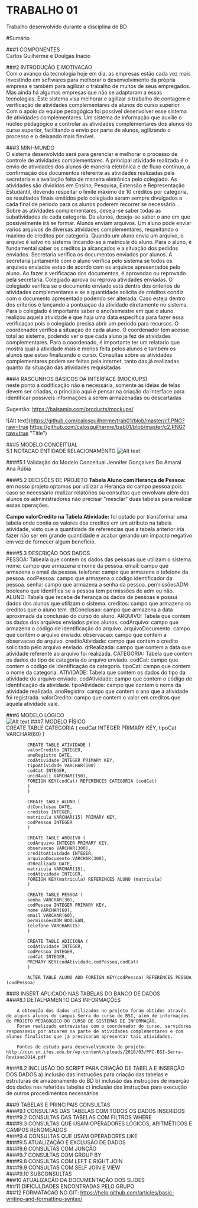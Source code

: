 # TRABALHO 01
Trabalho desenvolvido durante a disciplina de BD

#Sumário

###1	COMPONENTES<br>
Carlos Guilherme e Doulgas Inacio<br>

###2	INTRODUÇÃO E MOTIVAÇAO<br>
Com o avanço da tecnologia hoje em dia, as empresas estão cada vez mais investindo em softwares para melhorar o desenvolvimento da própria empresa e também para agilizar o trabalho de muitos de seus empregados. Mas ainda há algumas empresas que não se adaptaram a essas tecnologias. Este sistema visa melhorar e agilizar o trabalho de contagem e verificação de atividades complementares de alunos do curso superior. Com o apoio da equipe pedagógica foi possível desenvolver esse sistema de atividades complementares. Um sistema de informação que auxilie o núcleo pedagógico a controlar as atividades complementares dos alunos do curso superior, facilitando o envio por parte de alunos, agilizando o processo e o deixando mais flexivel.<br>

###3	MINI-MUNDO<br>
O sistema desenvolvido será para gerenciar e melhorar o processo de controle de atividades complementares. A principal atividade realizada é o envio de atividades dos alunos de maneira eletrônica e de fluxo continuo, a confirmação dos documentos referente as atividades realizadas pela secretaria e a avaliação feita de maneira eletrônica pelo colegiado. As atividades são divididas em Ensino, Pesquisa, Extensão e Representação Estudantil, devendo respeitar o limite máximo de 10 créditos por categoria, os resultados finais emitidos pelo colegiado seram sempre divulgados a cada final de periodo para os alunos poderem recorrer se necessário. .
Sobre as atividades complementares, deseja-se saber todas as subatividades de cada categoria. De alunos, deseja-se saber o ano em que possivelmente irá se formar. 
Alunos enviam arquivos. Um aluno pode enviar varios arquivos de diversas atividades complementares, respeitando o maximo de creditos por categoría. Quando um aluno envia um arquivo, o arquivo é salvo no sistema lincando-se a matricula do aluno. Para o aluno, é fundamental saber os creditos ja alcançados e a situação dos pedidos enviados.
Secretaria verifica os documentos enviados por alunos. A secretaria juntamente com o aluno verifica pelo sistema se todos os arquivos enviados estao de acordo com os arquivos apresentados pelo aluno. Ao fazer a verificaçao dos documentos, é aprovodao ou reprovado pela secretaria.
Colegiado aprova ou reprova atividades enviadas. O colegiado verifica se o documento enviado está dentro dos criterios de atividades complementares e se a quantidade solicita de créditos condiz com o documento apresentado podendo ser alterada. Caso esteja dentro dos criterios é lançando a pontuaçao da atividade diretamente no sistema. Para o colegiado é importante saber o ano/semestre em que o aluno realizou aquela atividade e que haja uma data especifica para fazer essa verificaçao pois o colegiado precisa abrir um periodo para recursos.
O coordenador verifica a situaçao de cada aluno. O coordenador tem acesso total ao sistema, podendo ver o que cada aluno ja fez de atividades complementares. Para o coordenado, é importante ter um relatorio que mostra qual a atividade mais e menos feita pelos alunos e tambem os alunos que estao finalizando o curso.
Consultas sobre as atividades complementares podem ser feitas pela internet, tanto das já realizadas quanto da situação das atividades requisitadas <br>

###4	RASCUNHOS BÁSICOS DA INTERFACE (MOCKUPS)<br>
neste ponto a codificação não e necessária, somente as ideias de telas devem ser criadas, o princípio aqui é pensar na criação da interface para identificar possíveis informações a serem armazenadas ou descartadas <br>

Sugestão: https://balsamiq.com/products/mockups/<br>

![Alt text](https://github.com/calosguilherme/trab01/blob/master/c1.PNG?raw=true https://github.com/calosguilherme/trab01/blob/master/c2.PNG?raw=true "Title")


###5	MODELO CONCEITUAL<br>
    5.1 NOTACAO ENTIDADE RELACIONAMENTO
![Alt text](https://github.com/calosguilherme/trab01/blob/master/conceitual.jpg?raw=true  "Modelo Conceitual")
    

####5.1 Validação do Modelo Conceitual
   Jennifer Gonçalves Do Amaral<br>
   Ana Rúbia

####5.2 DECISÕES DE PROJETO
**Tabela Aluno com Herança de Pessoa:** em nosso projeto optamos por utilizar a Herança do campo pessoa pois caso se necessário realizar relatórios ou consultas que envolvam além dos alunos os administradores não precisar "mesclar" duas tabelas para realizar essas operações.<br>

**Campo valorCredito na Tabela Atividade:** foi optado por transformar uma tabela onde contia os valores dos creditos em um atributo na tabela atividade, visto que a quantidade de referencias que a tabela anterior iria fazer não ser em grande quantidade e acabar gerando um impacto negativo em vez de fornecer algum beneficio.<br>

####5.3 DESCRIÇÃO DOS DADOS <br>
        PESSOA: Tabeala que contem os dados das pessoas que utilizam o sistema.
             nome: campo que armazena o nome da pessoa.
             email: campo que armazena o email da pessoa.
             telefone: campo que armazena o tefelone da pessoa.
             codPessoa: campo que armazena o código identificador da pessoa.
             senha: campo que armazena a senha da pessoa.
             permissõesADM: booleano que identifica se a pessoa tem permissões de adm ou não.
        ALUNO: Tabela que recebe de herança os dados de pessoas e possui dados dos alunos que utilizam o sistema.
            creditos: campo que armazena os creditos que o aluno tem.
            dtConclusao: campo que armazena a data aproximada da conclusão do curso do aluno.
        ARQUIVO: Tabela que contem os dados dos arquivos enviados pelos alunos.
            codArquivo: campo que armazena o código de identificação do arquivo.
            arquivoDocumento: campo que contem o arquivo enviado.
            observacao: campo que contem a observacao do arquivo.
            creditoAtividade: campo que contem o credito solicitado pelo arquivo enviado.
            dtRealizada: campo que contem a data que atividade referente ao arquivo foi realizada.
        CATEGORIA: Tabela que contem os dados do tipo de categoria do arquivo enviado.
            codCat: campo que contem o código de identificação da categoria.
            tipoCat: campo que contem o nome da categoria.
        ATIVIDADE: Tabela que contem os dados do tipo da atividade do arquivo enviado.
            codAtividade: campo que contem o código de identificação da atividade.
            tipoAtividade: campo que contem o nome da atividade realizada.
            anoRegistro: campo que contem o ano que a atividade foi registrada.
            valorCredito: campo que contem o valor em creditos que aquela atividade vale.
  

###6	MODELO LÓGICO<br>
![Alt text](https://github.com/calosguilherme/trab01/blob/master/logico.jpg?raw=true  "Modelo Logico")
###7	MODELO FÍSICO<br>
            CREATE TABLE CATEGORIA (
            codCat INTEGER PRIMARY KEY,
            tipoCat VARCHAR(60)
            )

            CREATE TABLE ATIVIDADE (
            valorCredito INTEGER,
            anoRegistro DATE,
            codAtividade INTEGER PRIMARY KEY,
            tipoAtividade VARCHAR(100)
            codCat INTEGER,
            unidAvali VARCHAR(150),
            FOREIGN KEY(codCat) REFERENCES CATEGORIA (codCat)
            )
            )

            CREATE TABLE ALUNO (
            dtConclusao DATE,
            creditos INTEGER,
            matricula VARCHAR(15) PRIMARY KEY,
            codPessoa INTEGER
            )

            CREATE TABLE ARQUIVO (
            codArquivo INTEGER PRIMARY KEY,
            observacao VARCHAR(300),
            creditoAtividade INTEGER,
            arquivoDocumento VARCHAR(300),
            dtRealizada DATE,
            matricula VARCHAR(15),
            codAtividade INTEGER,
            FOREIGN KEY(matricula) REFERENCES ALUNO (matricula)
            )

            CREATE TABLE PESSOA (
            senha VARCHAR(30),
            codPessoa INTEGER PRIMARY KEY,
            nome VARCHAR(60),
            email VARCHAR(60),
            permissõesADM BOOLEAN,
            telefone VARCHAR(15)
            )

            CREATE TABLE ADICIONA (
            codAtividade INTEGER,
            codPessoa INTEGER,
            codCat INTEGER,
            PRIMARY KEY(codAtividade,codPessoa,codCat)
            )

            ALTER TABLE ALUNO ADD FOREIGN KEY(codPessoa) REFERENCES PESSOA (codPessoa)

###8	INSERT APLICADO NAS TABELAS DO BANCO DE DADOS<br>
####8.1 DETALHAMENTO DAS INFORMAÇÕES

        A obtenção dos dados utilizados no projeto foram obtidos através de alguns alunos do campus Serra do curso de BSI, além de informações do PROJETO PEDAGÓGICO DO CURSO DE SISTEMAS DE INFORMAÇÃO.
        Foram realizado entrevistas com o coordenador do curso, servidores responsaeis por atuarem na parte de atividades complementares e com alunos finalistas que já precisaram apresentar tais atividades.
        
        Fontes de estudo para desenvolvimento do projeto: http://cin.sr.ifes.edu.br/wp-content/uploads/2016/03/PPC-BSI-Serra-Revisao2014.pdf
        
####8.2 INCLUSÃO DO SCRIPT PARA CRIAÇÃO DE TABELA E INSERÇÃO DOS DADOS
        a) inclusão das instruções para criação das tabelas e estruturas de amazenamento do BD
        b) inclusão das instruções de inserção dos dados nas referidas tabelas
        c) inclusão das instruções para execução de outros procedimentos necessários

###9	TABELAS E PRINCIPAIS CONSULTAS<br>
####9.1	CONSULTAS DAS TABELAS COM TODOS OS DADOS INSERIDOS<br>
####9.2	CONSULTAS DAS TABELAS COM FILTROS WHERE<br>
####9.3	CONSULTAS QUE USAM OPERADORES LÓGICOS, ARITMÉTICOS E CAMPOS RENOMEADOS<br>
####9.4	CONSULTAS QUE USAM OPERADORES LIKE<br>
####9.5	ATUALIZAÇÃO E EXCLUSÃO DE DADOS<br>
####9.6	CONSULTAS COM JUNÇÃO<br>
####9.7	CONSULTAS COM GROUP BY<br>
####9.8	CONSULTAS COM LEFT E RIGHT JOIN<br>
####9.9	CONSULTAS COM SELF JOIN E VIEW<br>
####9.10	SUBCONSULTAS<br>
###10	ATUALIZAÇÃO DA DOCUMENTAÇÃO DOS SLIDES<br>
###11	DIFICULDADES ENCONTRADAS PELO GRUPO<br>
###12  FORMATACAO NO GIT: https://help.github.com/articles/basic-writing-and-formatting-syntax/




